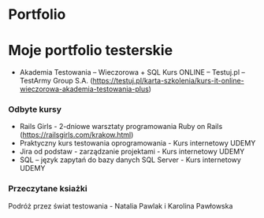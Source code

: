 # Portfolio
<h1>Moje portfolio testerskie </h1> 

- Akademia Testowania – Wieczorowa + SQL
Kurs ONLINE – Testuj.pl – TestArmy Group S.A.
<span> (https://testuj.pl/karta-szkolenia/kurs-it-online-wieczorowa-akademia-testowania-plus) </span>

<h3>Odbyte kursy </h3> 

- Rails Girls - 2-dniowe warsztaty programowania Ruby on Rails
(https://railsgirls.com/krakow.html)
- Praktyczny kurs testowania oprogramowania - Kurs internetowy UDEMY
- Jira od podstaw - zarządzanie projektami - Kurs internetowy UDEMY
- SQL – język zapytań do bazy danych SQL Server - Kurs internetowy UDEMY
<h3>Przeczytane ksiażki </h3>

Podróż przez świat testowania - Natalia Pawlak i Karolina Pawłowska

